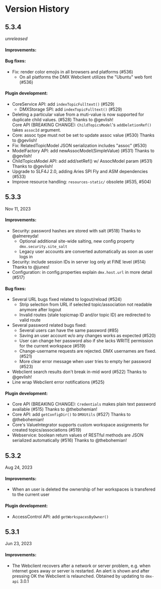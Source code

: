 
Version History
===============


5.3.4
-----

*unreleased*

#### Improvements:

#### Bug fixes:

- Fix: render color emojis in all browsers and platforms (#536)
    - On all platforms the DMX Webclient utilizes the "Ubuntu" web font (#536)

#### Plugin development:

- CoreService API: add `indexTopicFulltext()` (#529)
    - DMXStorage SPI: add `indexTopicFulltext()` (#529)
- Deleting a particular value from a muti-value is now supported for duplicate child values. (#528) Thanks to @gevlish!  
  Core API (BREAKING CHANGE): `ChildTopicsModel`'s `addDeletionRef()` takes `assocId` argument.
- Core: assoc type must not be set to update assoc value (#530) Thanks to @gevlish!
- Fix: RelatedTopicModel JSON serialization includes "assoc" (#530)
- ModelFactory API: add newAssocModel(SimpleValue) (#531) Thanks to @gevlish!
- ChildTopicsModel API: add add/setRef() w/ AssocModel param (#531) Thanks to @gevlish!
- Upgrade to SLF4J 2.0, adding Aries SPI Fly and ASM dependencies (#533)
- Improve resource handling: `resources-static/` obsolete (#535, #504)


5.3.3
-----

Nov 11, 2023

#### Improvements:

- Security: password hashes are stored with salt (#518) Thanks to @almereyda!
    - Optional additional site-wide salting, new config property `dmx.security.site_salt`
    - Legacy user accounts are converted automatically as soon as user logs in
- Security: include session IDs in server log only at FINE level (#514) Thanks to @junes!
- Configuration: in config.properties explain `dmx.host.url` in more detail (#517)

#### Bug fixes:

- Several URL bugs fixed related to logout/reload (#524)
    - Strip selection from URL if selected topic/association not readable anymore after logout
    - Invalid routes (stale topicmap ID and/or topic ID) are redirected to valid route
- Several password related bugs fixed:
    - Several users can have the same password (#85)
    - Saving an user account w/o any changes works as expected (#520)
    - User can change her password also if she lacks WRITE permission for the current workspace (#519)
    - Change-username requests are rejected. DMX usernames are fixed. (#521)
    - More clear error message when user tries to empty her password (#523)
- Webclient search results don't break in-mid word (#522) Thanks to @gevlish!
- Line wrap Webclient error notifications (#525)

#### Plugin development:

- Core API (BREAKING CHANGE): `Credentials` makes plain text password available (#515) Thanks to @thebohemian!
- Core API: add `getConfigDir()` to `DMXUtils` (#527) Thanks to @thebohemian!
- Core's ValueIntegrator supports custom workspace assignments for created topics/associations (#519)
- Webservice: boolean return values of RESTful methods are JSON serialized automatically (#516) Thanks to @thebohemian!


5.3.2
-----

Aug 24, 2023

#### Improvements:

- When an user is deleted the ownership of her workspaces is transfered to the current user

#### Plugin development:

- AccessControl API: add `getWorkspacesByOwner()`


5.3.1
-----

Jun 23, 2023

#### Improvements:

- The Webclient recovers after a network or server problem, e.g. when internet goes away or server is restarted.
  An alert is shown and after pressing OK the Webclient is relaunched. Obtained by updating to `dmx-api` 3.0.1
